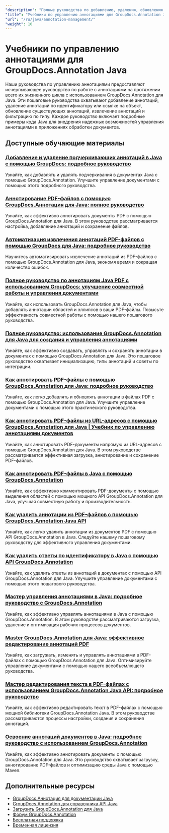 ```yaml
---
"description": "Полные руководства по добавлению, удалению, обновлению и управлению аннотациями в документах с помощью GroupDocs.Annotation для Java."
"title": "Учебники по управлению аннотациями для GroupDocs.Annotation Java"
"url": "/ru/java/annotation-management/"
"weight": 10
---
```


# Учебники по управлению аннотациями для GroupDocs.Annotation Java

Наши руководства по управлению аннотациями предоставляют исчерпывающее руководство по работе с аннотациями на протяжении всего их жизненного цикла с использованием GroupDocs.Annotation для Java. Эти пошаговые руководства охватывают добавление аннотаций, удаление аннотаций по идентификатору или ссылке на объект, обновление существующих аннотаций, извлечение аннотаций и фильтрацию по типу. Каждое руководство включает подробные примеры кода Java для внедрения надежных возможностей управления аннотациями в приложениях обработки документов.

## Доступные обучающие материалы

### [Добавление и удаление подчеркивающих аннотаций в Java с помощью GroupDocs: подробное руководство](./java-groupdocs-annotate-add-remove-underline/)
Узнайте, как добавлять и удалять подчеркивания в документах Java с помощью GroupDocs.Annotation. Улучшите управление документами с помощью этого подробного руководства.

### [Аннотирование PDF-файлов с помощью GroupDocs.Аннотация для Java: полное руководство](./annotate-pdfs-groupdocs-annotation-java-guide/)
Узнайте, как эффективно аннотировать документы PDF с помощью GroupDocs.Annotation для Java. В этом руководстве рассматривается настройка, добавление аннотаций и сохранение файлов.

### [Автоматизация извлечения аннотаций PDF-файлов с помощью GroupDocs для Java: подробное руководство](./automate-pdf-annotation-extraction-groupdocs-java/)
Научитесь автоматизировать извлечение аннотаций из PDF-файлов с помощью GroupDocs.Annotation для Java, экономя время и сокращая количество ошибок.

### [Полное руководство по аннотациям Java PDF с использованием GroupDocs: улучшение совместной работы и управления документами](./java-pdf-annotation-groupdocs-guide/)
Узнайте, как использовать GroupDocs.Annotation для Java, чтобы добавлять аннотации областей и эллипсов в ваши PDF-файлы. Повысьте эффективность совместной работы с помощью нашего пошагового руководства.

### [Полное руководство: использование GroupDocs.Annotation для Java для создания и управления аннотациями](./annotations-groupdocs-annotation-java-tutorial/)
Узнайте, как эффективно создавать, управлять и сохранять аннотации в документах с помощью GroupDocs.Annotation для Java. Это пошаговое руководство охватывает инициализацию, типы аннотаций и советы по интеграции.

### [Как аннотировать PDF-файлы с помощью GroupDocs.Annotation для Java: подробное руководство](./annotate-pdfs-groupdocs-annotation-java/)
Узнайте, как легко добавлять и обновлять аннотации в файлах PDF с помощью GroupDocs.Annotation для Java. Улучшите управление документами с помощью этого практического руководства.

### [Как аннотировать PDF-файлы из URL-адресов с помощью GroupDocs.Annotation для Java | Учебник по управлению аннотациями документов](./annotate-pdfs-from-urls-groupdocs-java/)
Узнайте, как аннотировать PDF-документы напрямую из URL-адресов с помощью GroupDocs.Annotation для Java. В этом руководстве рассматривается эффективная загрузка, аннотирование и сохранение PDF-файлов.

### [Как аннотировать PDF-файлы в Java с помощью GroupDocs.Annotation](./java-pdf-annotation-groupdocs-java/)
Узнайте, как эффективно комментировать PDF-документы с помощью выделения областей с помощью мощного API GroupDocs.Annotation для Java, улучшая совместную работу и производительность.

### [Как удалить аннотации из PDF-файлов с помощью GroupDocs.Annotation Java API](./groupdocs-annotation-java-remove-pdf-annotations/)
Узнайте, как легко удалить аннотации из документов PDF с помощью API GroupDocs.Annotation в Java. Следуйте нашему пошаговому руководству для эффективного управления документами.

### [Как удалить ответы по идентификатору в Java с помощью API GroupDocs.Annotation](./java-groupdocs-annotation-remove-replies-by-id/)
Узнайте, как удалить ответы из аннотаций в документах с помощью API GroupDocs.Annotation для Java. Улучшите управление документами с помощью этого пошагового руководства.

### [Мастер управления аннотациями в Java: подробное руководство с GroupDocs.Annotation](./groupdocs-annotation-java-manage-documents/)
Узнайте, как эффективно управлять аннотациями в Java с помощью GroupDocs.Annotation. В этом руководстве рассматриваются загрузка, удаление и оптимизация рабочих процессов документов.

### [Master GroupDocs.Annotation для Java: эффективное редактирование аннотаций PDF](./groupdocs-annotation-java-modify-pdf-annotations/)
Узнайте, как загружать, изменять и управлять аннотациями в PDF-файлах с помощью GroupDocs.Annotation для Java. Оптимизируйте управление документами с помощью нашего всеобъемлющего руководства.

### [Мастер редактирования текста в PDF-файлах с использованием GroupDocs.Annotation Java API: подробное руководство](./groupdocs-annotation-java-text-redaction-tutorial/)
Узнайте, как эффективно редактировать текст в PDF-файлах с помощью мощной библиотеки GroupDocs.Annotation Java. В этом руководстве рассматриваются процессы настройки, создания и сохранения аннотаций.

### [Освоение аннотаций документов в Java: подробное руководство с использованием GroupDocs.Annotation](./mastering-document-annotation-groupdocs-java/)
Узнайте, как эффективно аннотировать документы с помощью GroupDocs.Annotation для Java. Это руководство охватывает загрузку, аннотирование PDF-файлов и оптимизацию среды Java с помощью Maven.

## Дополнительные ресурсы

- [GroupDocs.Аннотация для документации Java](https://docs.groupdocs.com/annotation/java/)
- [GroupDocs.Annotation для справочника API Java](https://reference.groupdocs.com/annotation/java/)
- [Загрузить GroupDocs.Annotation для Java](https://releases.groupdocs.com/annotation/java/)
- [Форум GroupDocs.Annotation](https://forum.groupdocs.com/c/annotation)
- [Бесплатная поддержка](https://forum.groupdocs.com/)
- [Временная лицензия](https://purchase.groupdocs.com/temporary-license/)